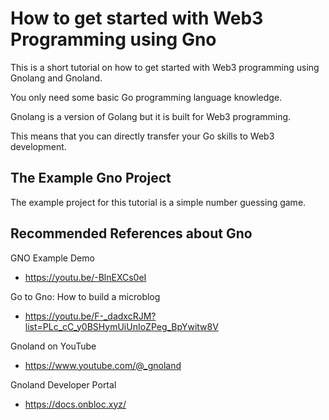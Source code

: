 # How to get started with Web3 Programming using Gno

This is a short tutorial on how to get started with Web3 programming using Gnolang and Gnoland. 

You only need some basic Go programming language knowledge. 

Gnolang is a version of Golang but it is built for Web3 programming. 

This means that you can directly transfer your Go skills to Web3 development.

## The Example Gno Project

The example project for this tutorial is a simple number guessing game.



## Recommended References about Gno

GNO Example Demo
- https://youtu.be/-BlnEXCs0eI

Go to Gno: How to build a microblog
- https://youtu.be/F-_dadxcRJM?list=PLc_cC_y0BSHymUiUnIoZPeg_BpYwitw8V

Gnoland on YouTube
- https://www.youtube.com/@_gnoland

Gnoland Developer Portal
- https://docs.onbloc.xyz/









